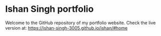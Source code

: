 # Ishan Singh portfolio

Welcome to the GitHub repository of my portfolio website. Check the live version at: https://ishan-singh-3005.github.io/ishan/#home
